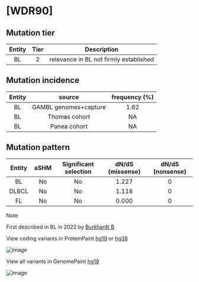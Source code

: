 # [WDR90]

## Mutation tier

|Entity|Tier|Description                           |
|:------:|:----:|--------------------------------------|
|BL    |2   |relevance in BL not firmly established|
## Mutation incidence

|Entity|source               |frequency (%)|
|:------:|:---------------------:|:-------------:|
|BL    |GAMBL genomes+capture|1.62         |
|BL    |Thomas cohort        |  NA         |
|BL    |Panea cohort         |  NA         |

## Mutation pattern

|Entity|aSHM|Significant selection|dN/dS (missense)|dN/dS (nonsense)|
|:------:|:----:|:---------------------:|:----------------:|:----------------:|
|BL    |No  |No                   |1.227           |0               |
|DLBCL |No  |No                   |1.118           |0               |
|FL    |No  |No                   |0.000           |0               |


> [!NOTE]
> First described in BL in 2022 by [Burkhardt B](https://pubmed.ncbi.nlm.nih.gov/35794096)

View coding variants in ProteinPaint [hg19](https://www.bcgsc.ca/downloads/morinlab/GAMBL/test/genes/WDR90_protein.html)  or [hg38](https://www.bcgsc.ca/downloads/morinlab/GAMBL/test/genes/WDR90_protein_hg38.html)

![image](../../images/proteinpaint/WDR90_NM_145294.svg)

View all variants in GenomePaint [hg19](https://www.bcgsc.ca/downloads/morinlab/GAMBL/test/genes/WDR90.html)

![image](../../images/proteinpaint/WDR90.svg)
